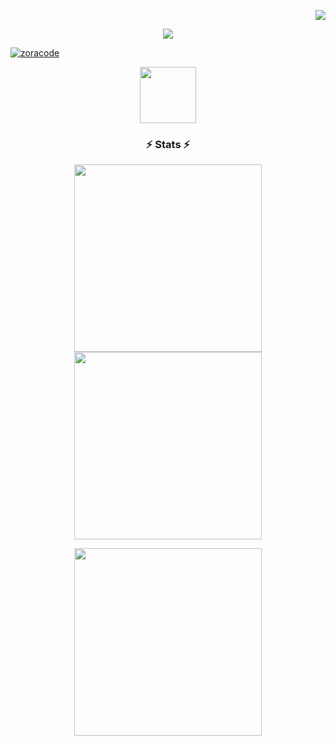 <p align="right">
  <img src="https://visitor-badge.laobi.icu/badge?page_id=jwenjian.visitor-badge"/>
</p>

<p align="center">
  <img src="https://readme-typing-svg.demolab.com/?lines=Welcome+👋,+I'm+Zora%20ID; People+From+Indonesia"/>
</p>

<p align="left">
  <a href="https://github.com/ryo-ma/github-profile-trophy">
    <img src="https://github-profile-trophy.vercel.app/?username=zoracode" alt="zoracode" />
  </a>
</p>

<p align="center">
    <img src="https://skillicons.dev/icons?i=py,html,linux,vim" width="90"/>
 </p>

<h3 align="center"
  >⚡ Stats ⚡
</h3>
<p align="center">
    <img src="https://streak-stats.demolab.com/?user=zoracode&currStreakNum=2FD3EB&fire=pink&sideLabels=F00&date_format=[Y.]n.j&show_icons=true&theme=transparent" width="300/>
 </p>

 <p align="center">
    <img src="https://github-readme-stats.vercel.app/api?username=ZoraCode&currStreakNum=2FD3EB&fire=pink&sideLabels=F00&show_icons=true&theme=transparent" width="300"/>
 </p>

<p align="center">
    <img src="https://github-readme-stats.vercel.app/api/top-langs/?username=anuraghazra&hide_progress=true&show_icons=true&theme=transparent" width="300"/>
 </p>
 
